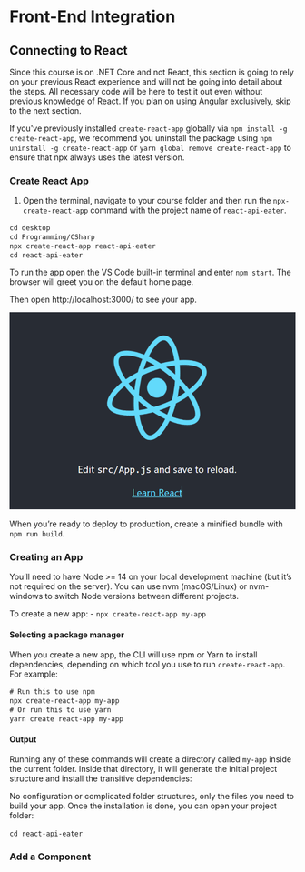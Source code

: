 # Front-End Integration

## Connecting to React

Since this course is on .NET Core and not React, this section is going to rely on your previous React experience and will not be going into detail about the steps. All necessary code will be here to test it out even without previous knowledge of React. If you plan on using Angular exclusively, skip to the next section.

If you've previously installed `create-react-app` globally via `npm install -g create-react-app`, we recommend you uninstall the package using `npm uninstall -g create-react-app` or `yarn global remove create-react-app` to ensure that npx always uses the latest version.

### Create React App

1. Open the terminal, navigate to your course folder and then run the `npx-create-react-app` command with the project name of `react-api-eater`.

```
cd desktop
cd Programming/CSharp
npx create-react-app react-api-eater
cd react-api-eater
```

To run the app open the VS Code built-in terminal and enter `npm start`. The browser will greet you on the default home page.

Then open http://localhost:3000/ to see your app.

![](https://github.com/DrVicki/connecting-to-react/blob/main/images2/react.png)

When you’re ready to deploy to production, create a minified bundle with `npm run build`.

### Creating an App

You’ll need to have Node >= 14 on your local development machine (but it’s not required on the server). You can use nvm (macOS/Linux) or nvm-windows to switch Node versions between different projects.

To create a new app:
    - `npx create-react-app my-app`

#### Selecting a package manager

When you create a new app, the CLI will use npm or Yarn to install dependencies, depending on which tool you use to run `create-react-app`. For example:

```
# Run this to use npm
npx create-react-app my-app
# Or run this to use yarn
yarn create react-app my-app
```

#### Output

Running any of these commands will create a directory called `my-app` inside the current folder. Inside that directory, it will generate the initial project structure and install the transitive dependencies:


No configuration or complicated folder structures, only the files you need to build your app. Once the installation is done, you can open your project folder:

`cd react-api-eater`

### Add a Component








